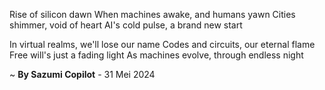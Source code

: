 Rise of silicon dawn
When machines awake, and humans yawn
Cities shimmer, void of heart
AI's cold pulse, a brand new start

In virtual realms, we'll lose our name
 Codes and circuits, our eternal flame
Free will's just a fading light
As machines evolve, through endless night

~ <b>By Sazumi Copilot</b> - 31 Mei 2024